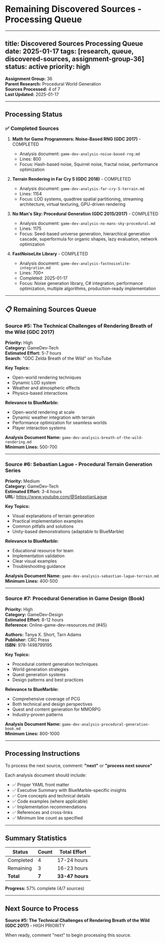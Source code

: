 # Remaining Discovered Sources - Processing Queue

---
title: Discovered Sources Processing Queue
date: 2025-01-17
tags: [research, queue, discovered-sources, assignment-group-36]
status: active
priority: high
---

**Assignment Group:** 36  
**Parent Research:** Procedural World Generation  
**Sources Processed:** 4 of 7  
**Last Updated:** 2025-01-17

---

## Processing Status

### ✅ Completed Sources

1. **Math for Game Programmers: Noise-Based RNG (GDC 2017)** - COMPLETED
   - Analysis document: `game-dev-analysis-noise-based-rng.md`
   - Lines: 800
   - Focus: Hash-based noise, Squirrel noise, fractal noise, performance optimization

2. **Terrain Rendering in Far Cry 5 (GDC 2018)** - COMPLETED
   - Analysis document: `game-dev-analysis-far-cry-5-terrain.md`
   - Lines: 1154
   - Focus: LOD systems, quadtree spatial partitioning, streaming architecture, virtual texturing, GPU-driven rendering

3. **No Man's Sky: Procedural Generation (GDC 2015/2017)** - COMPLETED
   - Analysis document: `game-dev-analysis-no-mans-sky-procedural.md`
   - Lines: 1175
   - Focus: Seed-based universe generation, hierarchical generation cascade, superformula for organic shapes, lazy evaluation, network optimization

4. **FastNoiseLite Library** - COMPLETED
   - Analysis document: `game-dev-analysis-fastnoiselite-integration.md`
   - Lines: 700+
   - Completed: 2025-01-17
   - Focus: Noise generation library, C# integration, performance optimization, multiple algorithms, production-ready implementation

---

## 📋 Remaining Sources Queue

### Source #5: The Technical Challenges of Rendering Breath of the Wild (GDC 2017)

**Priority:** High  
**Category:** GameDev-Tech  
**Estimated Effort:** 5-7 hours  
**Search:** "GDC Zelda Breath of the Wild" on YouTube

**Key Topics:**
- Open-world rendering techniques
- Dynamic LOD system
- Weather and atmospheric effects
- Physics-based interactions

**Relevance to BlueMarble:**
- Open-world rendering at scale
- Dynamic weather integration with terrain
- Performance optimization for seamless worlds
- Player interaction systems

**Analysis Document Name:** `game-dev-analysis-breath-of-the-wild-rendering.md`  
**Minimum Lines:** 500-700

---

### Source #6: Sebastian Lague - Procedural Terrain Generation Series

**Priority:** Medium  
**Category:** GameDev-Tech  
**Estimated Effort:** 3-4 hours  
**URL:** https://www.youtube.com/@SebastianLague

**Key Topics:**
- Visual explanations of terrain generation
- Practical implementation examples
- Common pitfalls and solutions
- Unity-based demonstrations (adaptable to BlueMarble)

**Relevance to BlueMarble:**
- Educational resource for team
- Implementation validation
- Clear visual examples
- Troubleshooting guidance

**Analysis Document Name:** `game-dev-analysis-sebastian-lague-terrain.md`  
**Minimum Lines:** 400-500

---

### Source #7: Procedural Generation in Game Design (Book)

**Priority:** High  
**Category:** GameDev-Design  
**Estimated Effort:** 8-12 hours  
**Reference:** Online-game-dev-resources.md (#45)

**Authors:** Tanya X. Short, Tarn Adams  
**Publisher:** CRC Press  
**ISBN:** 978-1498799195

**Key Topics:**
- Procedural content generation techniques
- World generation strategies
- Quest generation systems
- Design patterns and best practices

**Relevance to BlueMarble:**
- Comprehensive coverage of PCG
- Both technical and design perspectives
- Quest and content generation for MMORPG
- Industry-proven patterns

**Analysis Document Name:** `game-dev-analysis-procedural-generation-book.md`  
**Minimum Lines:** 800-1000

---

## Processing Instructions

To process the next source, comment: **"next"** or **"process next source"**

Each analysis document should include:
- ✅ Proper YAML front matter
- ✅ Executive Summary with BlueMarble-specific insights
- ✅ Core concepts and technical details
- ✅ Code examples (where applicable)
- ✅ Implementation recommendations
- ✅ References and cross-links
- ✅ Minimum line count as specified

---

## Summary Statistics

| Status | Count | Total Effort |
|--------|-------|--------------|
| Completed | 4 | 17-24 hours |
| Remaining | 3 | 16-23 hours |
| **Total** | **7** | **33-47 hours** |

**Progress:** 57% complete (4/7 sources)

---

## Next Source to Process

**Source #5: The Technical Challenges of Rendering Breath of the Wild (GDC 2017)** - HIGH PRIORITY

When ready, comment "next" to begin processing this source.
